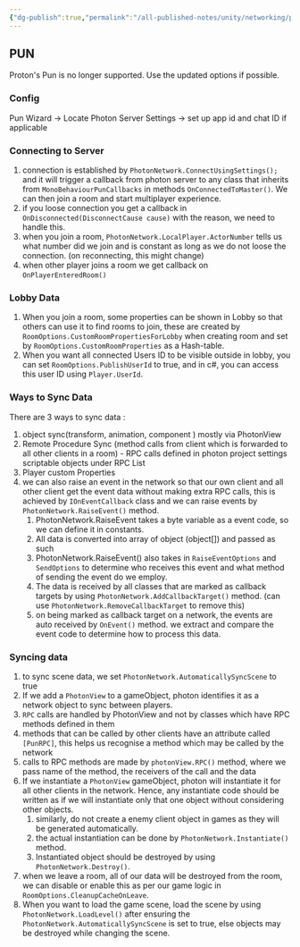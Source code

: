 ```yaml
---
{"dg-publish":true,"permalink":"/all-published-notes/unity/networking/photon/pun/pun-basic/"}
---
```


## PUN
Proton's Pun is no longer supported. Use the updated options if possible.

### Config
Pun Wizard -> Locate Photon Server Settings -> set up app id and chat ID if applicable

### Connecting to Server

1. connection is established by `PhotonNetwork.ConnectUsingSettings();` and it will trigger a callback from photon server to any class that inherits from `MonoBehaviourPunCallbacks` in methods `OnConnectedToMaster()`. We can then join a room and start multiplayer experience.
2. if you loose connection you get a callback in `OnDisconnected(DisconnectCause cause)` with the reason, we need to handle this.
3. when you join a room, `PhotonNetwork.LocalPlayer.ActorNumber` tells us what number did we join and is constant as long as we do not loose the connection. (on reconnecting, this might change)
4. when other player joins a room we get callback on `OnPlayerEnteredRoom()`

### Lobby Data

1. When you join a room, some properties can be shown in Lobby so that others can use it to find rooms to join, these are created by `RoomOptions.CustomRoomPropertiesForLobby` when creating room and set by `RoomOptions.CustomRoomProperties` as a Hash-table.
2. When you want all connected Users ID to be visible outside in lobby, you can set `RoomOptions.PublishUserId` to true, and in c#, you can access this user ID using `Player.UserId`.

### Ways to Sync Data

There are 3 ways to sync data :
1. object sync(transform, animation, component ) mostly via PhotonView
2. Remote Procedure Sync (method calls from client which is forwarded to all other clients in a room) - RPC calls defined in photon project settings scriptable objects under RPC List
3. Player custom Properties
4. we can also raise an event in the network so that our own client and all other client get the event data without making extra RPC calls, this is achieved by `IOnEventCallback` class and we can raise events by `PhotonNetwork.RaiseEvent()` method.
	1. PhotonNetwork.RaiseEvent takes a byte variable as a event code, so we can define it in constants.
	2. All data is converted into array of object (object[]) and passed as such
	3. PhotonNetwork.RaiseEvent() also takes in `RaiseEventOptions` and `SendOptions` to determine who receives this event and what method of sending the event do we employ.
	4. The data is received by all classes that are marked as callback targets by using `PhotonNetwork.AddCallbackTarget()` method. (can use `PhotonNetwork.RemoveCallbackTarget` to remove this)
	5. on being marked as callback target on a network, the events are auto received by `OnEvent()` method. we extract and compare the event code to determine how to process this data.

### Syncing data

1. to sync scene data, we set `PhotonNetwork.AutomaticallySyncScene` to true
2. If we add a `PhotonView` to a gameObject, photon identifies it as a network object to sync between players.
3. `RPC` calls are handled by PhotonView and not by classes which have RPC methods defined in them
4. methods that can be called by other clients have an attribute called `[PunRPC]`, this helps us recognise a method which may be called by the network
5. calls to RPC methods are made by `photonView.RPC()` method, where we pass name of the method, the receivers of the call and the data
6. If we instantiate a `PhotonView` gameObject, photon will instantiate it for all other clients in the network. Hence, any instantiate code should be written as if we will instantiate only that one object without considering other objects.
	1. similarly, do not create a enemy client object in games as they will be generated automatically.
	2. the actual instantiation can be done by `PhotonNetwork.Instantiate()` method.
	3. Instantiated object should be destroyed by using `PhotonNetwork.Destroy()`.
7. when we leave a room, all of our data will be destroyed from the room, we can disable or enable this as per our game logic in `RoomOptions.CleanupCacheOnLeave`.
8. When you want to load the game scene, load the scene by using `PhotonNetwork.LoadLevel()` after ensuring the `PhotonNetwork.AutomaticallySyncScene` is set to true, else objects may be destroyed while changing the scene.